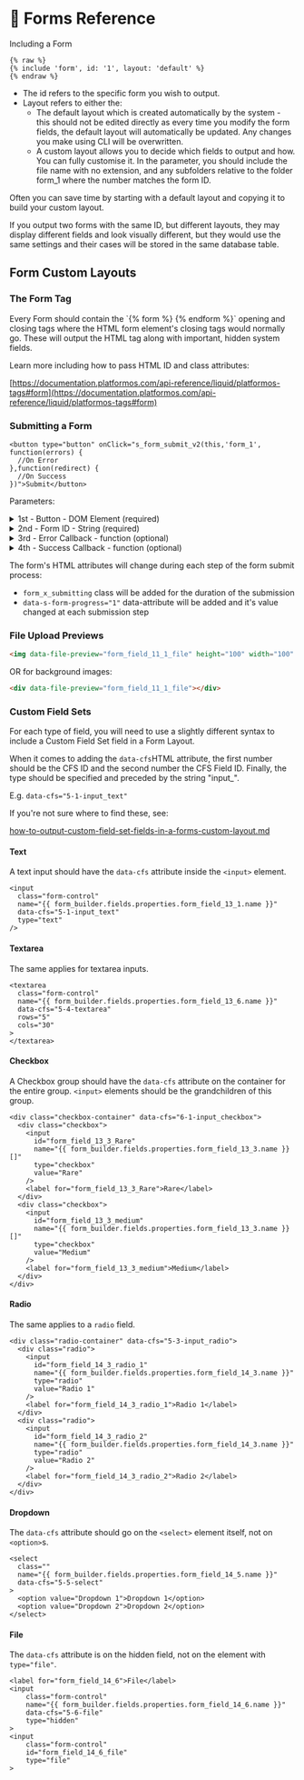 # 👀 Forms Reference

Including a Form

```liquid
{% raw %}
{% include 'form', id: '1', layout: 'default' %}
{% endraw %}
```

* The id refers to the specific form you wish to output.&#x20;
* Layout refers to either the:
  * The default layout which is created automatically by the system - this should not be edited directly as every time you modify the form fields, the default layout will automatically be updated. Any changes you make using CLI will be overwritten.
  * A custom layout allows you to decide which fields to output and how. You can fully customise it. In the parameter, you should include the file name with no extension, and any subfolders relative to the folder form\_1 where the number matches the form ID.&#x20;

Often you can save time by starting with a default layout and copying it to build your custom layout.

If you output two forms with the same ID, but different layouts, they may display different fields and look visually different, but they would use the same settings and their cases will be stored in the same database table.

## Form Custom Layouts

### The Form Tag

Every Form should contain the \`\{% form %\} \{% endform %\}\` opening and closing tags where the HTML form element's closing tags would normally go. These will output the HTML tag along with important, hidden system fields.

Learn more including how to pass HTML ID and class attributes:

[https://documentation.platformos.com/api-reference/liquid/platformos-tags#form](https://documentation.platformos.com/api-reference/liquid/platformos-tags#form)

### Submitting a Form

```liquid
<button type="button" onClick="s_form_submit_v2(this,'form_1', function(errors) {
  //On Error
},function(redirect) {
  //On Success
})">Submit</button>
```

Parameters:

<details>

<summary>1st - Button - DOM Element (required) </summary>

A reference to the button element which should be a child of the Form which will be submitted

</details>

<details>

<summary>2nd - Form ID - String (required) </summary>

A reference to the Form ID in Siteglide

</details>

<details>

<summary>3rd - Error Callback - function (optional)</summary>

A callback function to be called when form client-side validation fails.

Default behaviour will show a JS Alert with the first error.

One parameter is passed containing an array of errors.

Learn more: [custom-javascript-validation-for-forms.md](../go-further-forms/custom-javascript-validation-for-forms.md "mention")

</details>

<details>

<summary>4th - Success Callback - function (optional)</summary>

A callback function to be called when form client-side is successful.

Default behaviour will redirect the Page to the value of the `s_redirect` input or if not present, the redirect setting in the Siteglide Admin.

One parameter is passed containing the redirect URL.

Learn more: [forms-success-callback.md](../go-further-forms/forms-success-callback.md "mention")

</details>

The form's HTML attributes will change during each step of the form submit process:

* `form_x_submitting` class will be added for the duration of the submission
* `data-s-form-progress="1"` data-attribute will be added and it's value changed at each submission step

### File Upload Previews

```html
<img data-file-preview="form_field_11_1_file" height="100" width="100" />
```

OR for background images:

```html
<div data-file-preview="form_field_11_1_file"></div>
```

### Custom Field Sets

For each type of field, you will need to use a slightly different syntax to include a Custom Field Set field in a Form Layout.

When it comes to adding the `data-cfs`HTML attribute, the first number should be the CFS ID and the second number the CFS Field ID. Finally, the type should be specified and preceded by the string "input\_".

E.g. `data-cfs="5-1-input_text"`

If you're not sure where to find these, see:

[how-to-output-custom-field-set-fields-in-a-forms-custom-layout.md](../about-forms/guides-forms/how-to-output-custom-field-set-fields-in-a-forms-custom-layout.md "mention")

#### Text

A text input should have the `data-cfs` attribute inside the `<input>` element.

```liquid
<input
  class="form-control"
  name="{{ form_builder.fields.properties.form_field_13_1.name }}"
  data-cfs="5-1-input_text"
  type="text"
/>

```

#### Textarea

The same applies for textarea inputs.

```liquid
<textarea
  class="form-control"
  name="{{ form_builder.fields.properties.form_field_13_6.name }}"
  data-cfs="5-4-textarea"
  rows="5"
  cols="30"
>
</textarea>

```

#### Checkbox

A Checkbox group should have the `data-cfs` attribute on the container for the entire group. `<input>` elements should be the grandchildren of this group.

```liquid
<div class="checkbox-container" data-cfs="6-1-input_checkbox">
  <div class="checkbox">
    <input
      id="form_field_13_3_Rare"
      name="{{ form_builder.fields.properties.form_field_13_3.name }}[]"
      type="checkbox"
      value="Rare"
    />
    <label for="form_field_13_3_Rare">Rare</label>
  </div>
  <div class="checkbox">
    <input
      id="form_field_13_3_medium"
      name="{{ form_builder.fields.properties.form_field_13_3.name }}[]"
      type="checkbox"
      value="Medium"
    />
    <label for="form_field_13_3_medium">Medium</label>
  </div>
</div>

```

#### Radio

The same applies to a `radio` field.

```liquid
<div class="radio-container" data-cfs="5-3-input_radio">
  <div class="radio">
    <input
      id="form_field_14_3_radio_1"
      name="{{ form_builder.fields.properties.form_field_14_3.name }}"
      type="radio"
      value="Radio 1"
    />
    <label for="form_field_14_3_radio_1">Radio 1</label>
  </div>
  <div class="radio">
    <input
      id="form_field_14_3_radio_2"
      name="{{ form_builder.fields.properties.form_field_14_3.name }}"
      type="radio"
      value="Radio 2"
    />
    <label for="form_field_14_3_radio_2">Radio 2</label>
  </div>
</div>

```

#### Dropdown

The `data-cfs` attribute should go on the `<select>` element itself, not on `<option>`s.

```liquid
<select 
  class=""
  name="{{ form_builder.fields.properties.form_field_14_5.name }}"
  data-cfs="5-5-select"
>
  <option value="Dropdown 1">Dropdown 1</option>
  <option value="Dropdown 2">Dropdown 2</option>
</select>

```

#### File

The `data-cfs` attribute is on the hidden field, not on the element with `type="file"`.

```liquid
<label for="form_field_14_6">File</label>
<input
    class="form-control"
    name="{{ form_builder.fields.properties.form_field_14_6.name }}"
    data-cfs="5-6-file"
    type="hidden"
>
<input 
    class="form-control"
    id="form_field_14_6_file"
    type="file"
>
```
